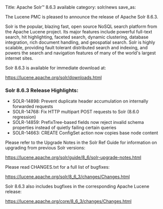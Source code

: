 Title: Apache Solr™ 8.6.3 available
category: solr/news
save_as:

The Lucene PMC is pleased to announce the release of Apache Solr 8.6.3.

Solr is the popular, blazing fast, open source NoSQL search platform from the Apache Lucene project. Its major features include powerful full-text search, hit highlighting, faceted search, dynamic clustering, database integration, rich document handling, and geospatial search. Solr is highly scalable, providing fault tolerant distributed search and indexing, and powers the search and navigation features of many of the world's largest internet sites.

Solr 8.6.3 is available for immediate download at:

  <https://lucene.apache.org/solr/downloads.html>

### Solr 8.6.3 Release Highlights:

 * SOLR-14898: Prevent duplicate header accumulation on internally forwarded requests
 * SOLR-14768: Fix HTTP multipart POST requests to Solr (8.6.0 regression)
 * SOLR-14859: PrefixTree-based fields now reject invalid schema properties instead of quietly failing certain queries
 * SOLR-14663: CREATE ConfigSet action now copies base node content

Please refer to the Upgrade Notes in the Solr Ref Guide for information on upgrading from previous Solr versions:

  <https://lucene.apache.org/solr/guide/8_6/solr-upgrade-notes.html>

Please read CHANGES.txt for a full list of bugfixes:

  <https://lucene.apache.org/solr/8_6_3/changes/Changes.html>

Solr 8.6.3 also includes bugfixes in the corresponding Apache Lucene release:

  <https://lucene.apache.org/core/8_6_3/changes/Changes.html>
